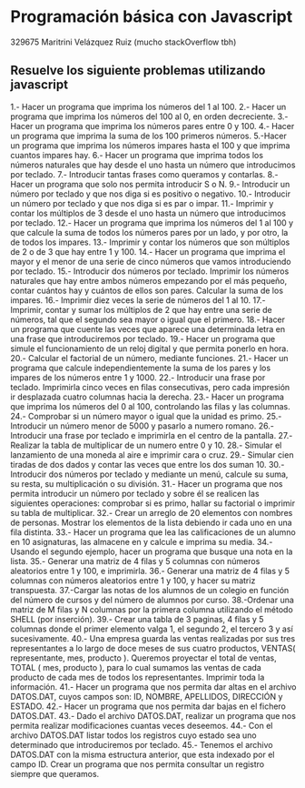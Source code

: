 # Programación básica con Javascript

329675 Maritrini Velázquez Ruiz
(mucho stackOverflow tbh)

## Resuelve los siguiente problemas utilizando javascript
1.- Hacer un programa que imprima los números del 1 al 100.
2.- Hacer un programa que imprima los números del 100 al 0, en orden decreciente.
3.- Hacer un programa que imprima los números pares entre 0 y 100.
4.- Hacer un programa que imprima la suma de los 100 primeros números.
5.-Hacer un programa que imprima los números impares hasta el 100 y que imprima cuantos
impares hay.
6.- Hacer un programa que imprima todos los números naturales que hay desde el uno hasta un
número que introducimos por teclado.
7.- Introducir tantas frases como queramos y contarlas.
8.- Hacer un programa que solo nos permita introducir S o N.
9.- Introducir un número por teclado y que nos diga si es positivo o negativo.
10.- Introducir un número por teclado y que nos diga si es par o impar.
11.- Imprimir y contar los múltiplos de 3 desde el uno hasta un número que introducimos por
teclado.
12.- Hacer un programa que imprima los números del 1 al 100 y que calcule la suma de todos los
números pares por un lado, y por otro, la de todos los impares.
13.- Imprimir y contar los números que son múltiplos de 2 o de 3 que hay entre 1 y 100.
14.- Hacer un programa que imprima el mayor y el menor de una serie de cinco números que
vamos introduciendo por teclado.
15.- Introducir dos números por teclado. Imprimir los números naturales que hay entre ambos
números empezando por el más pequeño, contar cuántos hay y cuántos de ellos son pares.
Calcular la suma de los impares.
16.- Imprimir diez veces la serie de números del 1 al 10.
17.- Imprimir, contar y sumar los múltiplos de 2 que hay entre una serie de números, tal que el
segundo sea mayor o igual que el primero.
18.- Hacer un programa que cuente las veces que aparece una determinada letra en una frase
que introduciremos por teclado.
19.- Hacer un programa que simule el funcionamiento de un reloj digital y que permita ponerlo en
hora.
20.- Calcular el factorial de un número, mediante funciones.
21.- Hacer un programa que calcule independientemente la suma de los pares y los impares de
los números entre 1 y 1000.
22.- Introducir una frase por teclado. Imprimirla cinco veces en filas consecutivas, pero cada
impresión ir desplazada cuatro columnas hacia la derecha.
23.- Hacer un programa que imprima los números del 0 al 100, controlando las filas y las
columnas.
24.- Comprobar si un número mayor o igual que la unidad es primo.
25.- Introducir un número menor de 5000 y pasarlo a numero romano.
26.- Introducir una frase por teclado e imprimirla en el centro de la pantalla.
27.- Realizar la tabla de multiplicar de un numero entre 0 y 10.
28.- Simular el lanzamiento de una moneda al aire e imprimir cara o cruz.
29.- Simular cien tiradas de dos dados y contar las veces que entre los dos suman 10.
30.- Introducir dos números por teclado y mediante un menú, calcule su suma, su resta, su
multiplicación o su división.
31.- Hacer un programa que nos permita introducir un número por teclado y sobre él se realicen
las siguientes operaciones: comprobar si es primo, hallar su factorial o imprimir su tabla de
multiplicar.
32.- Crear un arreglo de 20 elementos con nombres de personas. Mostrar los elementos de la lista
debiendo ir cada uno en una fila distinta.
33.- Hacer un programa que lea las calificaciones de un alumno en 10 asignaturas, las almacene
en y calcule e imprima su media.
34.- Usando el segundo ejemplo, hacer un programa que busque una nota en la lista.
35.- Generar una matriz de 4 filas y 5 columnas con números aleatorios entre 1 y 100, e
imprimirla.
36.- Generar una matriz de 4 filas y 5 columnas con números aleatorios entre 1 y 100, y hacer su
matriz transpuesta.
37.-Cargar las notas de los alumnos de un colegio en función del número de cursos y del número
de alumnos por curso.
38.-Ordenar una matriz de M filas y N columnas por la primera columna utilizando el método
SHELL (por inserción).
39.- Crear una tabla de 3 paginas, 4 filas y 5 columnas donde el primer elemento valga 1, el
segundo 2, el tercero 3 y así sucesivamente.
40.- Una empresa guarda las ventas realizadas por sus tres representantes a lo largo de doce
meses de sus cuatro productos, VENTAS( representante, mes, producto ). Queremos proyectar el
total de ventas, TOTAL ( mes, producto ), para lo cual sumamos las ventas de cada producto de
cada mes de todos los representantes. Imprimir toda la información.
41.- Hacer un programa que nos permita dar altas en el archivo DATOS.DAT, cuyos campos son:
ID, NOMBRE, APELLIDOS, DIRECCIÓN y ESTADO.
42.- Hacer un programa que nos permita dar bajas en el fichero DATOS.DAT.
43.- Dado el archivo DATOS.DAT, realizar un programa que nos permita realizar modificaciones
cuantas veces deseemos.
44.- Con el archivo DATOS.DAT listar todos los registros cuyo estado sea uno determinado que
introduciremos por teclado.
45.- Tenemos el archivo DATOS.DAT con la misma estructura anterior, que esta indexado por el
campo ID. Crear un programa que nos permita consultar un registro siempre que queramos.
